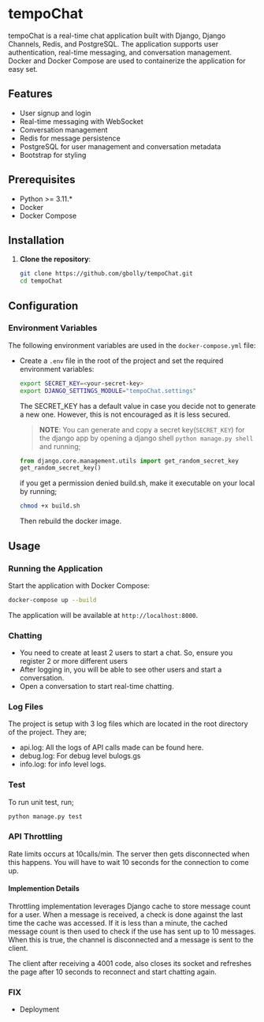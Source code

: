 # tempoChat

tempoChat is a real-time chat application built with Django, Django Channels, Redis, and PostgreSQL. The application supports user authentication, real-time messaging, and conversation management. Docker and Docker Compose are used to containerize the application for easy set.

## Features

- User signup and login
- Real-time messaging with WebSocket
- Conversation management
- Redis for message persistence
- PostgreSQL for user management and conversation metadata
- Bootstrap for styling

## Prerequisites

- Python >= 3.11.*
- Docker
- Docker Compose

## Installation

1. **Clone the repository**:

    ```bash
    git clone https://github.com/gbolly/tempoChat.git
    cd tempoChat
    ```

## Configuration

### Environment Variables

The following environment variables are used in the `docker-compose.yml` file:

- Create a `.env` file in the root of the project and set the required environment variables:

    ```bash
    export SECRET_KEY=<your-secret-key>
    export DJANGO_SETTINGS_MODULE="tempoChat.settings"
    ```
    The SECRET_KEY has a default value in case you decide not to generate a new one. However, this is not encouraged as it is less secured.
    
    > **__NOTE__**: You can generate and copy a secret key(`SECRET_KEY`) for the django app by opening a django shell `python manage.py shell` and running;

    ```python
    from django.core.management.utils import get_random_secret_key  
    get_random_secret_key()
    ```
    if you get a permission denied build.sh, make it executable on your local by running;
    ```bash
    chmod +x build.sh
    ```
    Then rebuild the docker image.

## Usage

### Running the Application

Start the application with Docker Compose:

```bash
docker-compose up --build
```

The application will be available at `http://localhost:8000`.

### Chatting
- You need to create at least 2 users to start a chat. So, ensure you register 2 or more different users
- After logging in, you will be able to see other users and start a conversation.
- Open a conversation to start real-time chatting.

### Log Files
The project is setup with 3 log files which are located in the root directory of the project. They are;
- api.log: All the logs of API calls made can be found here.
- debug.log: For debug level bulogs.gs
- info.log: for info level logs.

### Test
To run unit test, run;

```bash
python manage.py test
```

### API Throttling
Rate limits occurs at 10calls/min. The server then gets disconnected when this happens.
You will have to wait 10 seconds for the connection to come up.

#### Implemention Details
Throttling implementation leverages Django cache to store message count for a user. When a message is received, a check is done against the last time the cache was accessed. If it is less than a minute, the cached message count is then used to check if the use has sent up to 10 messages. When this is true, the channel is disconnected and a message is sent to the client.

The client after receiving a 4001 code, also closes its socket and refreshes the page after 10 seconds to reconnect and start chatting again.

### FIX
- Deployment
